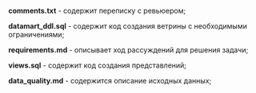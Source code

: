 **comments.txt** - содержит переписку с ревьюером;<br/>

**datamart_ddl.sql** - содержит код создания ветрины с необходимыми ограничениями;<br/>

**requirements.md** - описывает ход рассуждений для решения задачи;<br/>

**views.sql** - содержит код создания представлений;<br/>

**data_quality.md** - содержится описание исходных данных;<br/>
